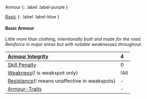 
Armour
{: .label .label-purple }

[Basic](Game/Designing-Armour#Basic)
{: .label .label-blue }

#### Basic Armour
*Little more than clothing, intentionally built and made for the road. Reinforce in major areas but with notable weaknesses throughout.* 

| [Armour Integrity](Game/Core/Armour#Armour%20Integrity)                                      | 4    |
| :------------------------------------------------------------------------------------------- | :--- |
| [Skill Penalty](Game/Core/Armour#Skill%20Penalty)                                            | 0    |
| [Weakness](Game/Core/Armour#Weakness%20and%20Resistance)(! is weakspot only)                 | !All |
| [Resistance](Game/Core/Armour#Weakness%20and%20Resistance)(! means unaffective in weakspots) | -    |
| [Armour-Traits](Game/Core/Armour-Traits)                                                     | -    |
